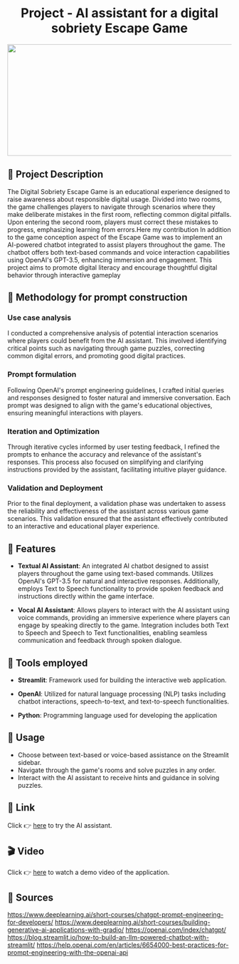 <h1 align="center">Project - AI assistant for a digital sobriety Escape Game</h1>
<p align="center">
<img src="https://i1.wp.com/bestservices.reviews/wp-content/uploads/2019/10/featured-image-chatbots.jpg?resize=1024%2C512&ssl=1" width="1000" height="250"/> <br>
 </p>


## 🚧   Project Description  

The Digital Sobriety Escape Game is an educational experience designed to raise awareness about responsible digital usage. Divided into two rooms, the game challenges players to navigate through scenarios where they make deliberate mistakes in the first room, reflecting common digital pitfalls. Upon entering the second room, players must correct these mistakes to progress, emphasizing learning from errors.Here my contribution In addition to the game conception aspect of the Escape Game was to implement an AI-powered chatbot integrated to assist players throughout the game. The chatbot offers both text-based commands and voice interaction capabilities using OpenAI's GPT-3.5, enhancing immersion and engagement. This project aims to promote digital literacy and encourage thoughtful digital behavior through interactive gameplay

## 🔨   Methodology for prompt construction

### Use case analysis
I conducted a comprehensive analysis of potential interaction scenarios where players could benefit from the AI assistant. This involved identifying critical points such as navigating through game puzzles, correcting common digital errors, and promoting good digital practices.

### Prompt formulation
Following OpenAI's prompt engineering guidelines, I crafted initial queries and responses designed to foster natural and immersive conversation. Each prompt was  designed to align  with the game's educational objectives, ensuring meaningful interactions with players.

### Iteration and Optimization
Through iterative cycles informed by user testing feedback, I refined the prompts to enhance the accuracy and relevance of the assistant's responses. This process also focused on simplifying and clarifying instructions provided by the assistant, facilitating intuitive player guidance.

### Validation and Deployment
Prior to the final deployment, a  validation phase was undertaken to assess the reliability and effectiveness of the assistant across various game scenarios. This validation ensured that the assistant effectively contributed to an interactive and educational player experience.


## 🔑   Features

- **Textual AI Assistant**: An integrated AI chatbot designed to assist players throughout the game using text-based commands. Utilizes OpenAI's GPT-3.5 for natural and interactive responses. Additionally, employs Text to Speech functionality to provide spoken feedback and instructions directly within the game interface.
  
- **Vocal AI Assistant**: Allows players to interact with the AI assistant using voice commands, providing an immersive experience where players can engage by speaking directly to the game. Integration includes both Text to Speech and Speech to Text functionalities, enabling seamless communication and feedback through spoken dialogue.


## 🔧   Tools employed

- **Streamlit**: Framework used for building the interactive web application.
  
- **OpenAI**: Utilized for natural language processing (NLP) tasks including chatbot interactions, speech-to-text, and text-to-speech functionalities.

- **Python**: Programming language used for developing the application

## 📄    Usage

- Choose between text-based or voice-based assistance on the Streamlit sidebar.
- Navigate through the game's rooms and solve puzzles in any order.
- Interact with the AI assistant to receive hints and guidance in solving puzzles.

## 🔗   Link
Click 👉 [here](https://demoeg-mwashqhxrq-uc.a.run.app/) to try the AI assistant.


## 🎬   Video  
Click 👉 [here](https://www.youtube.com/watch?v=PKiS-NSerwg) to watch a demo video of the application.

## 📙   Sources
https://www.deeplearning.ai/short-courses/chatgpt-prompt-engineering-for-developers/
https://www.deeplearning.ai/short-courses/building-generative-ai-applications-with-gradio/
https://openai.com/index/chatgpt/
https://blog.streamlit.io/how-to-build-an-llm-powered-chatbot-with-streamlit/
https://help.openai.com/en/articles/6654000-best-practices-for-prompt-engineering-with-the-openai-api


